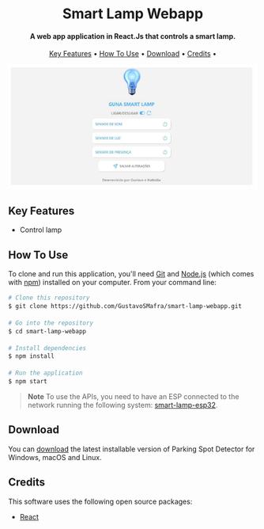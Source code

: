 
<h1 align="center">
  Smart Lamp Webapp
</h1>

<h4 align="center">A web app application in React.Js that controls a smart lamp.</h4>

<p align="center">
  <a href="#key-features">Key Features</a> •
  <a href="#how-to-use">How To Use</a> •
  <a href="#download">Download</a> •
  <a href="#credits">Credits</a> •
</p>

<p align="center">
  <img src="https://github.com/GustavoSMafra/smart-lamp-webapp/blob/main/imgs/smart-lamp-webapp-img.png" alt="screenshot">
</p>

## Key Features

* Control lamp

## How To Use

To clone and run this application, you'll need [Git](https://git-scm.com) and [Node.js](https://nodejs.org/en/download/) (which comes with [npm](http://npmjs.com)) installed on your computer. From your command line:

```bash
# Clone this repository
$ git clone https://github.com/GustavoSMafra/smart-lamp-webapp.git

# Go into the repository
$ cd smart-lamp-webapp

# Install dependencies
$ npm install

# Run the application
$ npm start
```

> **Note**
> To use the APIs, you need to have an ESP connected to the network running the following system: [smart-lamp-esp32](https://github.com/GustavoSMafra/smart-lamp-esp32).


## Download

You can [download](https://github.com/GustavoSMafra/smart-lamp-webapp.git) the latest installable version of Parking Spot Detector for Windows, macOS and Linux.

## Credits

This software uses the following open source packages:

- [React]([https://docs.python.org/3/library/urllib.html](https://react.dev/))
